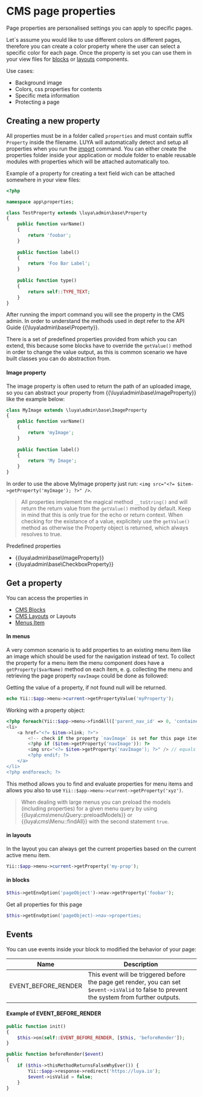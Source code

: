 # CMS page properties

Page properties are personalised settings you can apply to specific pages. 

Let´s assume you would like to use different colors on different pages, therefore you can create a color property where the user can select a specific color for each page. Once the property is set you can use them in your view files for [blocks](app-blocks.md) or [layouts](app-cmslayouts.md) components.

Use cases:

+ Background image
+ Colors, css properties for contents
+ Specific meta information
+ Protecting a page

## Creating a new property


All properties must be in a folder called `properties` and must contain suffix `Property` inside the filename. LUYA will automatically detect and setup all properties when you run the [import](luya-console.md) command. You can either create the properties folder inside your application or module folder to enable reusable modules with properties which will be attached automatically too.

Example of a property for creating a text field wich can be attached somewhere in your view files:

```php
<?php

namespace app\properties;

class TestProperty extends \luya\admin\base\Property
{
    public function varName()
    {
        return 'foobar';
    }    
    
    public function label()
    {
        return 'Foo Bar Label';
    }
    
    public function type()
    {
        return self::TYPE_TEXT;
    }
}
```

After running the import command you will see the property in the CMS admin. In order to understand the methods used in dept refer to the API Guide {{\luya\admin\base\Property}}.

There is a set of predefined properties provided from which you can extend, this because some blocks have to override the `getValue()` method in order to change the value output, as this is common scenario we have built classes you can do abstraction from.

#### Image property

The image property is often used to return the path of an uploaded image, so you can abstract your property from {{\luya\admin\base\ImageProperty}} like the example below:

```php
class MyImage extends \luya\admin\base\ImageProperty
{
    public function varName()
    {
        return 'myImage';
    }
    
    public function label()
    {
        return 'My Image';
    }
}
```

In order to use the above MyImage property just run: `<img src="<?= $item->getProperty('myImage'); ?>" />`.

> All properties implement the magical method `__toString()` and will return the return value from the `getValue()` method by default. Keep in mind that this is only true for the echo or return context. When checking for the existance of a value, explicitely use the `getValue()` method as otherwise the Property object is returned, which always resolves to true.

Predefined properties

+ {{luya\admin\base\ImageProperty}}
+ {{luya\admin\base\CheckboxProperty}}

## Get a property

You can access the properties in

+ [CMS Blocks](app-blocks.md)
+ [CMS Layouts](app-cmslayouts.md) or Layouts
+ [Menus Item](app-menu.md)

#### In menus

A very common scenario is to add properties to an existing menu item like an image which should be used for the navigation instead of text. To collect the property for a menu item the menu component does have a `getProperty($varName)` method on each item, e. g. collecting the menu and retrieving the page property `navImage` could be done as followed:

Getting the value of a property, if not found null will be returned.

```php
echo Yii::$app->menu->current->getPropertyValue('myProperty');
```

Working with a property object:

```php
<?php foreach(Yii::$app->menu->findAll(['parent_nav_id' => 0, 'container' => 'default']) as $item): ?>
<li>
    <a href="<?= $item->link; ?>">
        <!-- check if the property `navImage` is set for this page item we can access this property object. -->
        <?php if ($item->getProperty('navImage')): ?>
        <img src="<?= $item->getProperty('navImage'); ?>" /> // equals to: <img src="<?= $item->getProperty('navImage')->getValue(); ?>" />
        <?php endif; ?>
    </a>
</li>
<?php endforeach; ?>
```

This method allows you to find and evaluate properties for menu items and allows you also to use `Yii::$app->menu->current->getProperty('xyz')`.

> When dealing with large menus you can preload the models (including properties) for a given menu query by using {{luya\cms\menu\Query::preloadModels}} or {{luya\cms\Menu::findAll}} with the second statement `true`.

#### in layouts

In the layout you can always get the current properties based on the current active menu item.

```php
Yii::$app->menu->current->getProperty('my-prop');
```

#### in blocks

```php
$this->getEnvOption('pageObject')->nav->getProperty('foobar');
```

Get all properties for this page

```php
$this->getEnvOption('pageObject)->nav->properties;
```

## Events

You can use events inside your block to modified the behavior of your page:

|Name | Description |
|---  | ---
|EVENT_BEFORE_RENDER    |This event will be triggered before the page get render, you can set `$event->isValid` to false to prevent the system from further outputs.

#### Example of EVENT_BEFORE_RENDER

```php
public function init()
{
    $this->on(self::EVENT_BEFORE_RENDER, [$this, 'beforeRender']);
}

public function beforeRender($event)
{
    if ($this->thisMethodReturnsFalseWhyEver()) {
        Yii::$app->response->redirect('https://luya.io');
        $event->isValid = false;
    }
}
```



